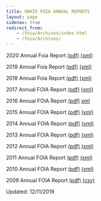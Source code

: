```yaml
---
title: ONHIR FOIA ANNUAL REPORTS
layout: page
sidenav: true
redirect_from:
    - /foia/Archives/index.html
    - /foia/Archives/
---
```


2020 Annual Foia Report [(pdf)]({{site.baseurl}}/assets/documents/foia/archives/FOIA--FY2020-Report.pdf) [(xml)]({{site.baseurl}}/assets/documents/foia/archives/ONHIR-Foia-Annual-2020-Report.xml)

2019 Annual Foia Report [(pdf)]({{site.baseurl}}/assets/documents/foia/archives/FOIA--FY2019-Report.pdf) [(xml)]({{site.baseurl}}/assets/documents/foia/archives/ONHIR-Foia-Annual-2019-Report.xml)

2018 Annual Foia Report [(pdf)]({{site.baseurl}}/assets/documents/foia/archives/FOIA--FY2018-Report.pdf) [(xml)]({{site.baseurl}}/assets/documents/foia/archives/ONHIR-Foia_Annual-2018-Report.xml)

2017 Annual FOIA Report [(pdf)]({{site.baseurl}}/assets/documents/foia/archives/FOIA--FY2017-Report.pdf) [(xml)]({{site.baseurl}}/assets/documents/foia/archives/ONHIR-Foia-Annual_2017-Report.xml)

2016 Annual FOIA Report [(pdf)]({{site.baseurl}}/assets/documents/foia/archives/FOIA--FY2016-Report.pdf) [xml]({{site.baseurl}}/assets/documents/foia/archives/ONHIR-Foia-Annual-2016-Report.xml)

2015 Annual FOIA Report [(pdf)]({{site.baseurl}}/assets/documents/foia/archives/FOIA--FY2015-Report.pdf) [(xml)]({{site.baseurl}}/assets/documents/foia/archives/ONHIR-Foia-Annual-2015-Report.xml)

2014 Annual FOIA Report [(pdf)]({{site.baseurl}}/assets/documents/foia/archives/FOIA--FY-2014-Report.pdf) [(xml)]({{site.baseurl}}/assets/documents/foia/archives/ONHIR-Foia-Annual-2014-Report.xml)

2013 Annual FOIA Report [(pdf)]({{site.baseurl}}/assets/documents/foia/archives/FOIA--FY-2013-Report.pdf) [(xml)]({{site.baseurl}}/assets/documents/foia/archives/ONHIR-Foia-Annual-2013-Report.xml)

2012 Annual FOIA Report [(pdf)]({{site.baseurl}}/assets/documents/foia/archives/FOIA--FY-2012-Report.pdf) [(xml)]({{site.baseurl}}/assets/documents/foia/archives/ONHIR-Foia-Annual-2012-Report.xml)

2011 Annual FOIA Report [(pdf)]({{site.baseurl}}/assets/documents/foia/archives/FOIA--FY-2011-Report.pdf) [(xml)]({{site.baseurl}}/assets/documents/foia/archives/ONHIR-Foia-Annual-2011-Report.xml)

2010 Annual FOIA Report [(pdf)]({{site.baseurl}}/assets/documents/foia/archives/FOIA--FY-2010-Report.pdf) [(xml)]({{site.baseurl}}/assets/documents/foia/archives/ONHIR-Foia-Annual-2010-Report.xml)

2009 Annual FOIA Report [(pdf)]({{site.baseurl}}/assets/documents/foia/archives/FOIA--FY-2009-Report.pdf) [(csv)]({{site.baseurl}}/assets/documents/foia/archives/FOIA%202009%20Tables.csv)


Updated: 12/11/2019
